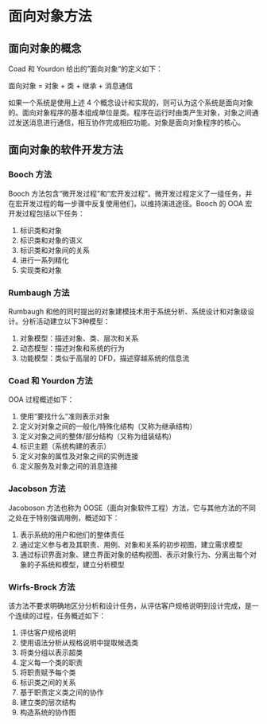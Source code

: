 #  面向对象方法

## 面向对象的概念

Coad 和 Yourdon 给出的”面向对象“的定义如下：

面向对象 = 对象 + 类 + 继承 + 消息通信

如果一个系统是使用上述 4 个概念设计和实现的，则可认为这个系统是面向对象的。面向对象程序的基本组成单位是类。程序在运行时由类产生对象，对象之间通过发送消息进行通信，相互协作完成相应功能。对象是面向对象程序的核心。

## 面向对象的软件开发方法

### Booch 方法

Booch 方法包含“微开发过程”和“宏开发过程”。微开发过程定义了一组任务，并在宏开发过程的每一步骤中反复使用他们，以维持演进途径。Booch 的 OOA 宏开发过程包括以下任务：

1. 标识类和对象
2. 标识类和对象的语义
3. 标识类和对象间的关系
4. 进行一系列精化
5. 实现类和对象

### Rumbaugh 方法

Rumbaugh 和他的同时提出的对象建模技术用于系统分析、系统设计和对象级设计。分析活动建立以下3种模型：

1. 对象模型：描述对象、类、层次和关系
2. 动态模型：描述对象和系统的行为
3. 功能模型：类似于高层的 DFD，描述穿越系统的信息流

### Coad 和 Yourdon 方法

OOA 过程概述如下：

1. 使用“要找什么”准则表示对象
2. 定义对对象之间的一般化/特殊化结构（又称为继承结构）
3. 定义对象之间的整体/部分结构（又称为组装结构）
4. 标识主题（系统构建的表示）
5. 定义对象的属性及对象之间的实例连接
6. 定义服务及对象之间的消息连接

### Jacobson 方法

Jacoboson 方法也称为 OOSE（面向对象软件工程）方法，它与其他方法的不同之处在于特别强调用例，概述如下：

1. 表示系统的用户和他们的整体责任
2. 通过定义参与者及其职责、用例、对象和关系的初步视图，建立需求模型
3. 通过标识界面对象、建立界面对象的结构视图、表示对象行为、分离出每个对象的子系统和模型，建立分析模型

### Wirfs-Brock 方法

该方法不要求明确地区分分析和设计任务，从评估客户规格说明到设计完成，是一个连续的过程，任务概述如下：

1. 评估客户规格说明
2. 使用语法分析从规格说明中提取候选类
3. 将类分组以表示超类
4. 定义每一个类的职责
5. 将职责赋予每个类
6. 标识类之间的关系
7. 基于职责定义类之间的协作
8. 建立类的层次结构
9. 构造系统的协作图